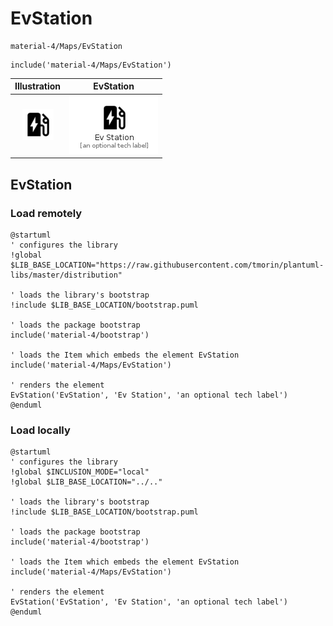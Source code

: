 # EvStation


```text
material-4/Maps/EvStation
```

```text
include('material-4/Maps/EvStation')
```



| Illustration | EvStation |
| :---: | :---: |
| ![illustration for Illustration](../../material-4/Maps/EvStation.png) | ![illustration for EvStation](../../material-4/Maps/EvStation.Local.png) |




## EvStation

### Load remotely
```plantuml
@startuml
' configures the library
!global $LIB_BASE_LOCATION="https://raw.githubusercontent.com/tmorin/plantuml-libs/master/distribution"

' loads the library's bootstrap
!include $LIB_BASE_LOCATION/bootstrap.puml

' loads the package bootstrap
include('material-4/bootstrap')

' loads the Item which embeds the element EvStation
include('material-4/Maps/EvStation')

' renders the element
EvStation('EvStation', 'Ev Station', 'an optional tech label')
@enduml
```

### Load locally
```plantuml
@startuml
' configures the library
!global $INCLUSION_MODE="local"
!global $LIB_BASE_LOCATION="../.."

' loads the library's bootstrap
!include $LIB_BASE_LOCATION/bootstrap.puml

' loads the package bootstrap
include('material-4/bootstrap')

' loads the Item which embeds the element EvStation
include('material-4/Maps/EvStation')

' renders the element
EvStation('EvStation', 'Ev Station', 'an optional tech label')
@enduml
```


